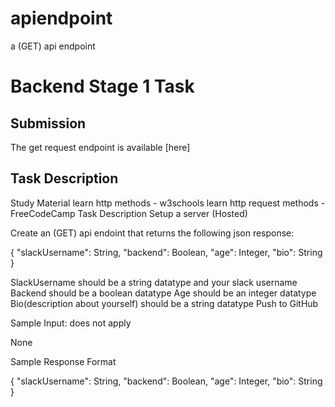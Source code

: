 # apiendpoint
a (GET) api endpoint

# Backend Stage 1 Task



## Submission

The get request endpoint is available  [here]




## Task Description 

Study Material learn http methods - w3schools learn http request methods - FreeCodeCamp Task Description Setup a server (Hosted)

Create an (GET) api endoint that returns the following json response:

{ "slackUsername": String, "backend": Boolean, "age": Integer, "bio": String }

SlackUsername should be a string datatype and your slack username Backend should be a boolean datatype Age should be an integer datatype Bio(description about yourself) should be a string datatype Push to GitHub

Sample Input: does not apply

None

Sample Response Format

{ "slackUsername": String, "backend": Boolean, "age": Integer, "bio": String }
